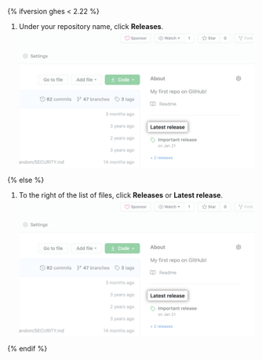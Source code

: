 {% ifversion ghes < 2.22 %}

1. Under your repository name, click **Releases**.
  ![Releases tab](/assets/images/help/releases/release-link.png)

{% else %}

1. To the right of the list of files, click **Releases** or **Latest release**.
  ![Releases section in right-hand sidebar](/assets/images/help/releases/release-link.png)

{% endif %}
